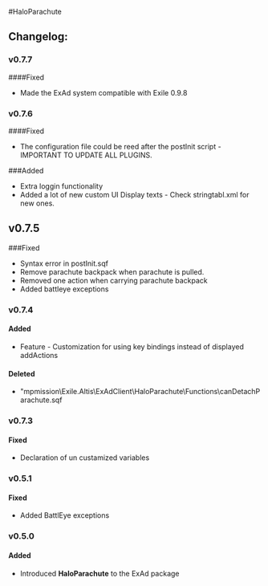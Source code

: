 #HaloParachute  
## Changelog:    

### v0.7.7  
####Fixed
* Made the ExAd system compatible with Exile 0.9.8

### v0.7.6  
####Fixed
* The configuration file could be reed after the postInit script - IMPORTANT TO UPDATE ALL PLUGINS.

###Added
* Extra loggin functionality
* Added a lot of new custom UI Display texts - Check stringtabl.xml for new ones.

## v0.7.5  
###Fixed 
* Syntax error in postInit.sqf
* Remove parachute backpack when parachute is pulled. 
* Removed one action when carrying parachute backpack 
* Added battleye exceptions

### v0.7.4  
#### Added
* Feature - Customization for using key bindings instead of displayed addActions 

#### Deleted 
* "mpmission\Exile.Altis\ExAdClient\HaloParachute\Functions\canDetachParachute.sqf

### v0.7.3  
#### Fixed  
* Declaration of un custamized variables  

### v0.5.1  
#### Fixed   
* Added BattlEye exceptions   

### v0.5.0  
#### Added  
* Introduced **HaloParachute** to the ExAd package
